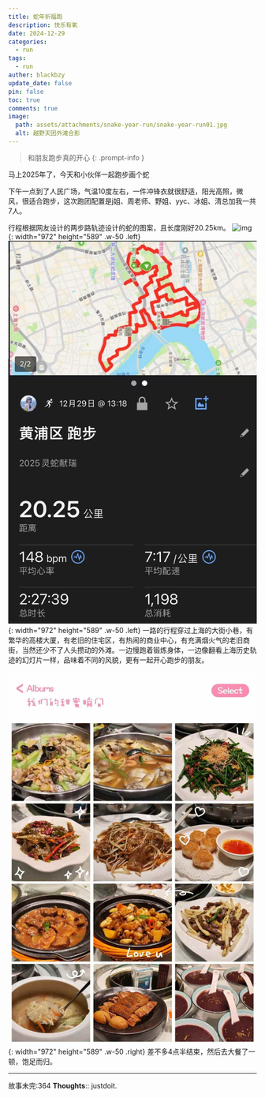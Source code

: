 ```yaml
---
title: 蛇年祈福跑
description: 快乐有氧
date: 2024-12-29
categories:
  - run
tags:
  - run
auther: blackbzy
update_date: false
pin: false
toc: true
comments: true
image:
  path: assets/attachments/snake-year-run/snake-year-run01.jpg
  alt: 越野天团外滩合影
---
```


> 和朋友跑步真的开心
{: .prompt-info }

马上2025年了，今天和小伙伴一起跑步画个蛇

下午一点到了人民广场，气温10度左右，一件冲锋衣就很舒适，阳光高照，微风，很适合跑步，这次跑团配置是j姐、周老师、野姐、yyc、冰姐、清总加我一共7人。

行程根据网友设计的两步路轨迹设计的蛇的图案，且长度刚好20.25km。
![img](assets/attachments/snake-year-run/snake-year-run02.jpg){: width="972" height="589" .w-50 .left}
![img](assets/attachments/snake-year-run/snake-year-run03.jpg){: width="972" height="589" .w-50 .left}
一路的行程穿过上海的大街小巷，有繁华的高楼大厦，有老旧的住宅区，有热闹的商业中心，有充满烟火气的老旧商街，当然还少不了人头攒动的外滩。一边慢跑着锻炼身体，一边像翻看上海历史轨迹的幻灯片一样，品味着不同的风貌，更有一起开心跑步的朋友。

![img](assets/attachments/snake-year-run/snake-year-run04.jpg){: width="972" height="589" .w-50 .right}
差不多4点半结束，然后去大餐了一顿，饱足而归。


---
故事未完:364
**Thoughts**:: justdoit.
